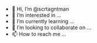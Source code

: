 - 👋 Hi, I’m @scrtagntman
- 👀 I’m interested in ...
- 🌱 I’m currently learning ...
- 💞️ I’m looking to collaborate on ...
- 📫 How to reach me ...

<!---
scrtagntman/scrtagntman is a ✨ special ✨ repository because its `README.md` (this file) appears on your GitHub profile.
You can click the Preview link to take a look at your changes.
--->
